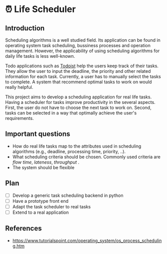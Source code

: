 
⏰ Life Scheduler
========================

## Introduction
Scheduling algorithms is a well studied field. Its application can be found in operating system task scheduling, bussiness processes and operation management. However, the applicability of using scheduling algorithms for daily life tasks is less well-known.

Todo applications such as [Todoist](https://todoist.com/) help the users keep track of their tasks. They allow the user to input the deadline, the priority and other related information for each task. Currently, a user has to manually select the tasks to complete. A system that recommend optimal tasks to work on would really helpful.

This project aims to develop a scheduling application for real life tasks. Having a scheduler for tasks improve productivity in the several aspects. First, the user do not have to choose the next task to work on. Second, tasks can be selected in a way that optimally achieve the user's requirements.

## Important questions
* How do real life tasks map to the attributes used in scheduling algorithms (e.g., deadline, processing time, priority, ..).
* What scheduling criteria should be chosen. Commonly used criteria are *flow time*, *lateness*, *throughput* .
* The system should be flexible

## Plan
* [ ] Develop a generic task scheduling backend in python
* [ ] Have a prototype front end
* [ ] Adapt the task scheduler to real tasks
* [ ] Extend to a real application

## References
* https://www.tutorialspoint.com/operating_system/os_process_scheduling.htm
